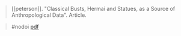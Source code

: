 > [[peterson]]. "Classical Busts, Hermai and Statues, as a Source of Anthropological Data". Article.

> #nodoi 
> [pdf](a/petersonIDK.pdf)